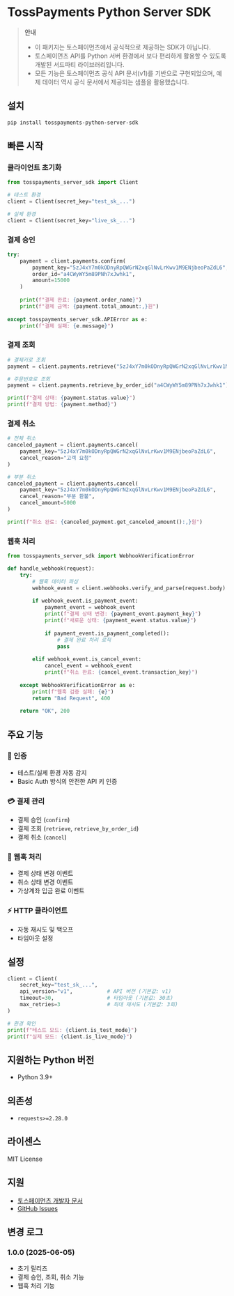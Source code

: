 # TossPayments Python Server SDK

> **안내**  
> - 이 패키지는 토스페이먼츠에서 공식적으로 제공하는 SDK가 아닙니다.  
> - 토스페이먼츠 API를 Python 서버 환경에서 보다 편리하게 활용할 수 있도록 개발된 서드파티 라이브러리입니다.  
> - 모든 기능은 토스페이먼츠 공식 API 문서(v1)를 기반으로 구현되었으며, 예제 데이터 역시 공식 문서에서 제공되는 샘플을 활용했습니다.

## 설치

```bash
pip install tosspayments-python-server-sdk
```

## 빠른 시작

### 클라이언트 초기화

```python
from tosspayments_server_sdk import Client

# 테스트 환경
client = Client(secret_key="test_sk_...")

# 실제 환경  
client = Client(secret_key="live_sk_...")
```

### 결제 승인

```python
try:
    payment = client.payments.confirm(
        payment_key="5zJ4xY7m0kODnyRpQWGrN2xqGlNvLrKwv1M9ENjbeoPaZdL6",
        order_id="a4CWyWY5m89PNh7xJwhk1",
        amount=15000
    )
    
    print(f"결제 완료: {payment.order_name}")
    print(f"결제 금액: {payment.total_amount:,}원")
    
except tosspayments_server_sdk.APIError as e:
    print(f"결제 실패: {e.message}")
```

### 결제 조회

```python
# 결제키로 조회
payment = client.payments.retrieve("5zJ4xY7m0kODnyRpQWGrN2xqGlNvLrKwv1M9ENjbeoPaZdL6")

# 주문번호로 조회  
payment = client.payments.retrieve_by_order_id("a4CWyWY5m89PNh7xJwhk1")

print(f"결제 상태: {payment.status.value}")
print(f"결제 방법: {payment.method}")
```

### 결제 취소

```python
# 전체 취소
canceled_payment = client.payments.cancel(
    payment_key="5zJ4xY7m0kODnyRpQWGrN2xqGlNvLrKwv1M9ENjbeoPaZdL6",
    cancel_reason="고객 요청"
)

# 부분 취소
canceled_payment = client.payments.cancel(
    payment_key="5zJ4xY7m0kODnyRpQWGrN2xqGlNvLrKwv1M9ENjbeoPaZdL6",
    cancel_reason="부분 환불",
    cancel_amount=5000
)

print(f"취소 완료: {canceled_payment.get_canceled_amount():,}원")
```

### 웹훅 처리

```python
from tosspayments_server_sdk import WebhookVerificationError

def handle_webhook(request):
    try:
        # 웹훅 데이터 파싱
        webhook_event = client.webhooks.verify_and_parse(request.body)
        
        if webhook_event.is_payment_event:
            payment_event = webhook_event
            print(f"결제 상태 변경: {payment_event.payment_key}")
            print(f"새로운 상태: {payment_event.status.value}")
            
            if payment_event.is_payment_completed():
                # 결제 완료 처리 로직
                pass
                
        elif webhook_event.is_cancel_event:
            cancel_event = webhook_event  
            print(f"취소 완료: {cancel_event.transaction_key}")
            
    except WebhookVerificationError as e:
        print(f"웹훅 검증 실패: {e}")
        return "Bad Request", 400
        
    return "OK", 200
```

## 주요 기능

### 🔐 인증
- 테스트/실제 환경 자동 감지
- Basic Auth 방식의 안전한 API 키 인증

### 💳 결제 관리
- 결제 승인 (`confirm`)
- 결제 조회 (`retrieve`, `retrieve_by_order_id`) 
- 결제 취소 (`cancel`)

### 🔔 웹훅 처리
- 결제 상태 변경 이벤트
- 취소 상태 변경 이벤트  
- 가상계좌 입금 완료 이벤트

### ⚡ HTTP 클라이언트
- 자동 재시도 및 백오프
- 타임아웃 설정

## 설정

```python
client = Client(
    secret_key="test_sk_...",
    api_version="v1",           # API 버전 (기본값: v1)
    timeout=30,                 # 타임아웃 (기본값: 30초)
    max_retries=3               # 최대 재시도 (기본값: 3회)
)

# 환경 확인
print(f"테스트 모드: {client.is_test_mode}")
print(f"실제 모드: {client.is_live_mode}")
```

## 지원하는 Python 버전

- Python 3.9+

## 의존성

- `requests>=2.28.0`

## 라이센스

MIT License

## 지원

- [토스페이먼츠 개발자 문서](https://docs.tosspayments.com/reference)
- [GitHub Issues](https://github.com/jhwang0801/tosspayments-python-server-sdk/issues)

## 변경 로그

### 1.0.0 (2025-06-05)
- 초기 릴리즈
- 결제 승인, 조회, 취소 기능
- 웹훅 처리 기능  